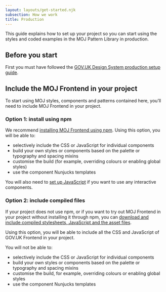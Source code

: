```yaml
---
layout: layouts/get-started.njk
subsection: How we work
title: Production
---
```


This guide explains how to set up your project so you can start using the styles and coded examples in the MOJ Pattern Library in production.

## Before you start

First you must have followed the [GOV.UK Design System production setup guide](https://design-system.service.gov.uk/get-started/production/).

## Include the MOJ Frontend in your project

To start using MOJ styles, components and patterns contained here, you’ll need to include MOJ Frontend in your project.

### Option 1: install using npm

We recommend [installing MOJ Frontend using npm](../installing-with-npm). Using this option, you will be able to:

- selectively include the CSS or JavaScript for individual components
- build your own styles or components based on the palette or typography and spacing mixins
- customise the build (for example, overriding colours or enabling global styles)
- use the component Nunjucks templates

You will also need to [set up JavaScript](../setting-up-javascript) if you want to use any interactive components.

### Option 2: include compiled files

If your project does not use npm, or if you want to try out MOJ Frontend in your project without installing it through npm, you can [download and include compiled stylesheets, JavaScript and the asset files](../installing-compiled).

Using this option, you will be able to include all the CSS and JavaScript of GOV.UK Frontend in your project.

You will not be able to:

- selectively include the CSS or JavaScript for individual components
- build your own styles or components based on the palette or typography and spacing mixins
- customise the build, for example, overriding colours or enabling global styles
- use the component Nunjucks templates
